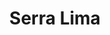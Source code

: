 ---
title: "Serra Lima"
url: /ciudad-autonoma-de-buenos-aires/serra-lima-jose-antonio-cabrera/
shop: Autowerkstatt
---